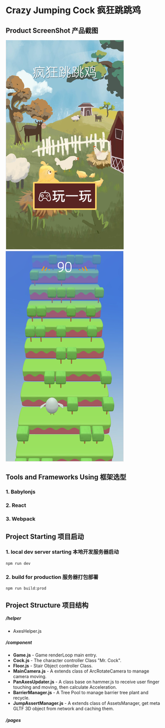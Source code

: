 # Crazy Jumping Cock 疯狂跳跳鸡
## Product ScreenShot 产品截图
![main_entry](https://raw.githubusercontent.com/yunikoro/cock-jump/master/main.png)
![cock_jump](https://raw.githubusercontent.com/yunikoro/cock-jump/master/cock.png)
## Tools and Frameworks Using 框架选型
### 1. Babylonjs
### 2. React
### 3. Webpack

## Project Starting 项目启动
### 1. local dev server starting 本地开发服务器启动
```shell
npm run dev
```
### 2. build for production 服务器打包部署
```shell
npm run build:prod
```

## Project Structure 项目结构
##### /helper
- AxesHelper.js
##### /component
- **Game.js** - Game renderLoop main entry.
- **Cock.js** - The character controller Class "Mr. Cock".
- **Floor.js** - Stair Object controller Class.
- **MainCamera.js** - A extends class of ArcRotateCamera to manage camera moving.
- **PanAxesUpdater.js** - A class base on hammer.js to receive user finger touching and moving, then calculate Acceleration.
- **BarrierManager.js** - A Tree Pool to manage barrier tree plant and recycle.
- **JumpAssertManager.js** - A extends class of AssetsManager, get meta GLTF 3D object from network and caching them.
##### /pages
